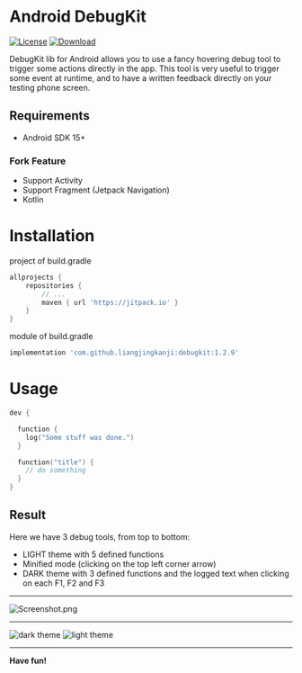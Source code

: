 # Android DebugKit 
[![License](https://img.shields.io/badge/License-Apache%202.0-blue.svg)](https://opensource.org/licenses/Apache-2.0) [ ![Download](https://api.bintray.com/packages/nebneb/DebugKit/debugkit/images/download.svg) ](https://bintray.com/nebneb/DebugKit/debugkit/_latestVersion)

DebugKit lib for Android allows you to use a fancy hovering debug tool to trigger some actions directly in the app. This tool is very useful to trigger some event at runtime, and to have a written feedback directly on your testing phone screen.

## Requirements

* Android SDK 15+



### Fork Feature

- Support Activity
- Support Fragment (Jetpack Navigation)
- Kotlin





# Installation

project of build.gradle

```groovy
allprojects {
    repositories {
        // ...
        maven { url 'https://jitpack.io' }
    }
}
```



module of build.gradle

```groovy
implementation 'com.github.liangjingkanji:debugkit:1.2.9'
```



# Usage

```kotlin
dev {

  function {
    log("Some stuff was done.")
  }

  function("title") {
    // do something
  }
}
```

## Result

Here we have 3 debug tools, from top to bottom:


* LIGHT theme with 5 defined functions
* Minified mode (clicking on the top left corner arrow)
* DARK theme with 3 defined functions and the logged text when clicking on each F1, F2 and F3
___
![Screenshot.png](https://github.com/hulab/debugkit/blob/master/resources/screenshot.png)
___
![dark theme](https://github.com/hulab/debugkit/blob/master/resources/theme_dark.gif)
![light theme](https://github.com/hulab/debugkit/blob/master/resources/theme_light.gif)
___

**Have fun!**

